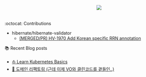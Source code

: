 <div align='center'>
ㅤ ㅤ ㅤㅤㅤㅤㅤㅤ<img src='https://github-profile-trophy.vercel.app/?username=ing9990&theme=darkhub&rank=SECRET,SSS,SS,S,AAA,AA,A,B,BB'>
</div>

<br/>

:octocat: Contributions
-  hibernate/hibernate-validator
    - [(MERGED/PR) HV-1970 Add Korean specific RRN annotation](https://github.com/hibernate/hibernate-validator/pull/1338)



:books: Recent Blog posts
- [⛵ Learn Kubernetes Basics](https://www.ing9990.xyz/contents/tech/kubernetes)
- [🧹 도메인 리팩토링 (근데 이제 VO와 클린코드를 곁들인..)](https://www.ing9990.xyz/51c1b8f2-2cad-42e8-845f-604841f31d60)
